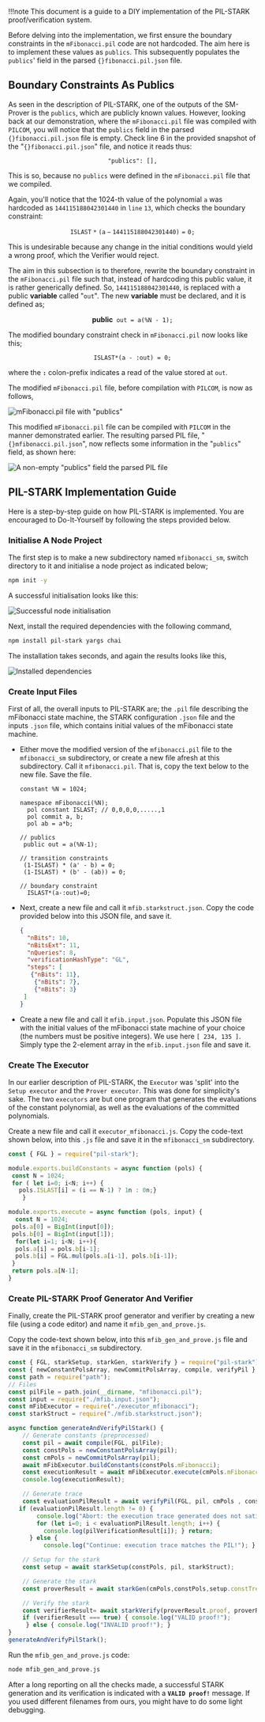 
!!!note
    This document is a guide to a DIY implementation of the PIL-STARK proof/verification system.

Before delving into the implementation, we first ensure the boundary constraints in the  $\texttt{mFibonacci.pil}$ code are not hardcoded. The aim here is to implement these values as $\texttt{publics}$. This subsequently populates the $\texttt{publics}$' field in the parsed $\texttt{\{ \} fibonacci.pil.json}$ file.

## Boundary Constraints As Publics

As seen in the description of PIL-STARK, one of the outputs of the SM-Prover is the $\texttt{publics}$, which are publicly known values. However, looking back at our demonstration, where the $\texttt{mFibonacci.pil}$ file was compiled with $\texttt{PILCOM}$, you will notice that the $\texttt{publics}$ field in the parsed $\texttt{\{ \} fibonacci.pil.json}$ file is empty. Check $\text{line 6}$ in the provided snapshot of the "$\texttt{\{ \} fibonacci.pil.json}$" file, and notice it reads thus:

$$
\texttt{"publics": [],}
$$

This is so, because no $\texttt{publics}$ were defined in the $\texttt{mFibonacci.pil}$ file that we compiled.

Again, you'll notice that the 1024-th value of the polynomial $\texttt{a}$ was hardcoded as $\mathtt{144115188042301440}$ in $\texttt{line}$ $\texttt{13}$, which checks the boundary constraint:

$$
\mathtt{ISLAST*(a - 144115188042301440) = 0;}
$$

This is undesirable because any change in the initial conditions would yield a wrong proof, which the Verifier would reject.

The aim in this subsection is to therefore, rewrite the boundary constraint in the $\texttt{mFibonacci.pil}$ file such that, instead of hardcoding this public value, it is rather generically defined. So, $\mathtt{144115188042301440}$, is replaced with a public **variable** called "$\texttt{out}$". The new **variable** must be declared, and it is defined as;

$$
\textbf{public} \texttt{ out = a(\%N - 1);}
$$

The modified boundary constraint check in  $\texttt{mFibonacci.pil}$ now looks like this;

$$
\texttt{ISLAST*(a - :out) = 0;}
$$

where the  **` : `**  colon-prefix indicates a read of the value stored at $\texttt{out}$.

The modified $\texttt{mFibonacci.pil}$ file, before compilation with $\texttt{PILCOM}$, is now as follows,

![mFibonacci.pil file with "publics"](../../img/zkEVM/fib17-mfib-pil-w-pubs.png)

This modified $\texttt{mFibonacci.pil}$ file can be compiled with $\texttt{PILCOM}$ in the manner demonstrated earlier. The resulting parsed PIL file, "$\texttt{\{ \} mfibonacci.pil.json}$", now reflects some information in the "$\texttt{publics}$" field, as shown here:

![A non-empty "publics" field the parsed PIL file ](../../img/zkEVM/fib18-non-empt-pubs-field.png)

## PIL-STARK Implementation Guide

Here is a step-by-step guide on how PIL-STARK is implemented. You are encouraged to Do-It-Yourself by following the steps provided below.

### Initialise A Node Project

The first step is to make a new subdirectory named `mfibonacci_sm`, switch directory to it and initialise a node project as indicated below;

```bash
npm init -y
```

A successful initialisation looks like this:

![Successful node initialisation](../../img/zkEVM/fib19-init-node-project.png)

Next, install the required dependencies with the following command,

```bash
npm install pil-stark yargs chai
```

The installation takes seconds, and again the results looks like this,

![Installed dependencies](../../img/zkEVM/fib20-dependncs-install-mfib.png)

### Create Input Files

First of all, the overall inputs to PIL-STARK are; the $\texttt{.pil}$ file describing the mFibonacci state machine, the STARK configuration $\texttt{.json}$ file and the inputs $\texttt{.json}$ file, which contains initial values of the mFibonacci state machine.

- Either move the modified version of the $\texttt{mfibonacci.pil}$ file to the $\mathtt{mfibonacci\_sm}$ subdirectory, or create a new file afresh at this subdirectory. Call it $\texttt{mfibonacci.pil}$. That is, copy the text below to the new file. Save the file.

  ```pil title="mfibonacci.pil"
  constant %N = 1024;
  
  namespace mFibonacci(%N);
    pol constant ISLAST; // 0,0,0,0,.....,1 
    pol commit a, b;
    pol ab = a*b;

  // publics
   public out = a(%N-1);

  // transition constraints
   (1-ISLAST) * (a' - b) = 0;
   (1-ISLAST) * (b' - (ab)) = 0;

  // boundary constraint
    ISLAST*(a-:out)=0;              
  ```

- Next, create a new file and call it `mfib.starkstruct.json`. Copy the code provided below into this JSON file, and save it.

  ```json
  {
    "nBits": 10,
    "nBitsExt": 11,
    "nQueries": 8, 
    "verificationHashType": "GL", 
    "steps": [
     {"nBits": 11}, 
      {"nBits": 7}, 
      {"nBits": 3}
   ]
  }
  ```

- Create a new file and call it `mfib.input.json`. Populate this JSON file with the initial values of the mFibonacci state machine of your choice (the numbers must be positive integers). We use here $\texttt{[ 234, 135 ]}$. Simply type the 2-element array in the `mfib.input.json` file and save it.

### Create The Executor

In our earlier description of PIL-STARK, the $\texttt{Executor}$ was 'split' into the $\texttt{Setup} \texttt{ executor}$ and the $\texttt{Prover } \texttt{executor}$. This was done for simplicity's sake. The two $\texttt{executors}$ are but one program that generates the evaluations of the constant polynomial, as well as the evaluations of the committed polynomials.

Create a new file and call it  `executor_mfibonacci.js`. Copy the code-text shown below, into this `.js` file and save it in the `mfibonacci_sm` subdirectory.

```js title="executor_mfibonacci.js"
const { FGL } = require("pil-stark");

module.exports.buildConstants = async function (pols) {
 const N = 1024;
 for ( let i=0; i<N; i++) { 
   pols.ISLAST[i] = (i == N-1) ? 1n : 0n;}
    }

module.exports.execute = async function (pols, input) { 
  const N = 1024;
 pols.a[0] = BigInt(input[0]);
 pols.b[0] = BigInt(input[1]); 
  for(let i=1; i<N; i++){
  pols.a[i] = pols.b[i-1];
  pols.b[i] = FGL.mul(pols.a[i-1], pols.b[i-1]);
 }
 return pols.a[N-1];
}
```

### Create PIL-STARK Proof Generator And Verifier

Finally, create the PIL-STARK proof generator and verifier by creating a new file (using a code editor) and name it `mfib_gen_and_prove.js`.

Copy the code-text shown below, into this `mfib_gen_and_prove.js` file and save it in the `mfibonacci_sm` subdirectory.

```js
const { FGL, starkSetup, starkGen, starkVerify } = require("pil-stark");
const { newConstantPolsArray, newCommitPolsArray, compile, verifyPil } = require("pilcom");
const path = require("path");
// Files
const pilFile = path.join(__dirname, "mfibonacci.pil");
const input = require("./mfib.input.json");
const mFibExecutor = require("./executor_mfibonacci");
const starkStruct = require("./mfib.starkstruct.json");

async function generateAndVerifyPilStark() {
    // Generate constants (preprocessed)
    const pil = await compile(FGL, pilFile);
    const constPols = newConstantPolsArray(pil);
    const cmPols = newCommitPolsArray(pil);
    await mFibExecutor.buildConstants(constPols.mFibonacci);
    const executionResult = await mFibExecutor.execute(cmPols.mFibonacci, input); 
    console.log(executionResult);

    // Generate trace
    const evaluationPilResult = await verifyPil(FGL, pil, cmPols , constPols); 
   if (evaluationPilResult.length != 0) {
        console.log("Abort: the execution trace generated does not satisfy the PIL description!"); 
        for (let i=0; i < evaluationPilResult.length; i++) {
          console.log(pilVerificationResult[i]); } return;
      } else { 
          console.log("Continue: execution trace matches the PIL!"); }

    // Setup for the stark
    const setup = await starkSetup(constPols, pil, starkStruct);

    // Generate the stark
    const proverResult = await starkGen(cmPols,constPols,setup.constTree,setup.starkInfo);

    // Verify the stark
    const verifierResult= await starkVerify(proverResult.proof, proverResult.publics, setup.constRoot,setup.starkInfo);
    if (verifierResult === true) { console.log("VALID proof!");
     } else { console.log("INVALID proof!"); }
}
generateAndVerifyPilStark();
```

Run the `mfib_gen_and_prove.js` code:

```bash
node mfib_gen_and_prove.js
```

After a long reporting on all the checks made, a successful STARK generation and its verification is indicated with a **$\texttt{VALID proof!}$** message. If you used different filenames from ours, you might have to do some light debugging.
